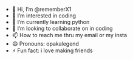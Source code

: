 - 👋 Hi, I’m @rememberX1
- 👀 I’m interested in coding 
- 🌱 I’m currently learning python 
- 💞️ I’m looking to collaborate on in coding 
- 📫 How to reach me thru my email or my insta 
- 😄 Pronouns: opakalegend 
- ⚡ Fun fact: i love making friends 

<!---
rememberX1/rememberX1 is a ✨ special ✨ repository because its `README.md` (this file) appears on your GitHub profile.
You can click the Preview link to take a look at your changes.
--->

